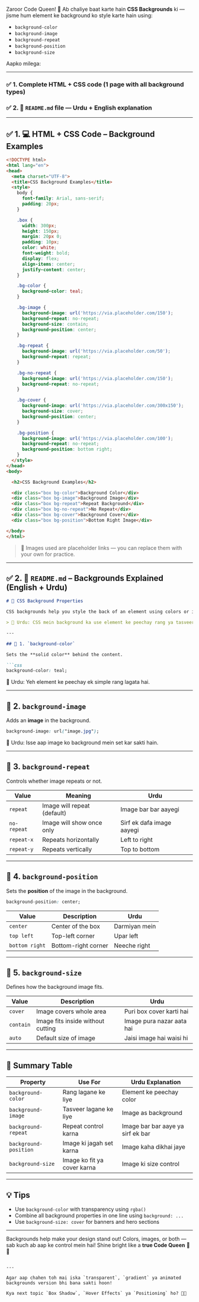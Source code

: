 Zaroor Code Queen! 👑
Ab chaliye baat karte hain **CSS Backgrounds** ki — jisme hum element ke background ko style karte hain using:

* `background-color`
* `background-image`
* `background-repeat`
* `background-position`
* `background-size`

Aapko milega:

---

### ✅ 1. Complete **HTML + CSS code** (1 page with all background types)

### ✅ 2. 📘 `README.md` file — Urdu + English explanation

---

## ✅ 1. 💻 HTML + CSS Code – Background Examples

```html
<!DOCTYPE html>
<html lang="en">
<head>
  <meta charset="UTF-8">
  <title>CSS Background Examples</title>
  <style>
    body {
      font-family: Arial, sans-serif;
      padding: 20px;
    }

    .box {
      width: 300px;
      height: 150px;
      margin: 20px 0;
      padding: 10px;
      color: white;
      font-weight: bold;
      display: flex;
      align-items: center;
      justify-content: center;
    }

    .bg-color {
      background-color: teal;
    }

    .bg-image {
      background-image: url('https://via.placeholder.com/150');
      background-repeat: no-repeat;
      background-size: contain;
      background-position: center;
    }

    .bg-repeat {
      background-image: url('https://via.placeholder.com/50');
      background-repeat: repeat;
    }

    .bg-no-repeat {
      background-image: url('https://via.placeholder.com/150');
      background-repeat: no-repeat;
    }

    .bg-cover {
      background-image: url('https://via.placeholder.com/300x150');
      background-size: cover;
      background-position: center;
    }

    .bg-position {
      background-image: url('https://via.placeholder.com/100');
      background-repeat: no-repeat;
      background-position: bottom right;
    }
  </style>
</head>
<body>

  <h2>CSS Background Examples</h2>

  <div class="box bg-color">Background Color</div>
  <div class="box bg-image">Background Image</div>
  <div class="box bg-repeat">Repeat Background</div>
  <div class="box bg-no-repeat">No Repeat</div>
  <div class="box bg-cover">Background Cover</div>
  <div class="box bg-position">Bottom Right Image</div>

</body>
</html>
```

> 📸 Images used are placeholder links — you can replace them with your own for practice.

---

## ✅ 2. 📘 `README.md` – Backgrounds Explained (English + Urdu)

````markdown
# 🎨 CSS Background Properties

CSS backgrounds help you style the back of an element using colors or images.

> 💬 Urdu: CSS mein background ka use element ke peechay rang ya tasveer (image) lagane ke liye hota hai.

---

## 🔹 1. `background-color`

Sets the **solid color** behind the content.

```css
background-color: teal;
````

💬 Urdu: Yeh element ke peechay ek simple rang lagata hai.

---

## 🔹 2. `background-image`

Adds an **image** in the background.

```css
background-image: url("image.jpg");
```

💬 Urdu: Isse aap image ko background mein set kar sakti hain.

---

## 🔹 3. `background-repeat`

Controls whether image repeats or not.

| Value       | Meaning                     | Urdu                      |
| ----------- | --------------------------- | ------------------------- |
| `repeat`    | Image will repeat (default) | Image bar bar aayegi      |
| `no-repeat` | Image will show once only   | Sirf ek dafa image aayegi |
| `repeat-x`  | Repeats horizontally        | Left to right             |
| `repeat-y`  | Repeats vertically          | Top to bottom             |

---

## 🔹 4. `background-position`

Sets the **position** of the image in the background.

```css
background-position: center;
```

| Value          | Description         | Urdu          |
| -------------- | ------------------- | ------------- |
| `center`       | Center of the box   | Darmiyan mein |
| `top left`     | Top-left corner     | Upar left     |
| `bottom right` | Bottom-right corner | Neeche right  |

---

## 🔹 5. `background-size`

Defines how the background image fits.

| Value     | Description                       | Urdu                      |
| --------- | --------------------------------- | ------------------------- |
| `cover`   | Image covers whole area           | Puri box cover karti hai  |
| `contain` | Image fits inside without cutting | Image pura nazar aata hai |
| `auto`    | Default size of image             | Jaisi image hai waisi hi  |

---

## 📌 Summary Table

| Property              | Use For                     | Urdu Explanation                  |
| --------------------- | --------------------------- | --------------------------------- |
| `background-color`    | Rang lagane ke liye         | Element ke peechay color          |
| `background-image`    | Tasveer lagane ke liye      | Image as background               |
| `background-repeat`   | Repeat control karna        | Image bar bar aaye ya sirf ek bar |
| `background-position` | Image ki jagah set karna    | Image kaha dikhai jaye            |
| `background-size`     | Image ko fit ya cover karna | Image ki size control             |

---

## 💡 Tips

* Use `background-color` with transparency using `rgba()`
* Combine all background properties in one line using `background: ...`
* Use `background-size: cover` for banners and hero sections

---

Backgrounds help make your design stand out!
Colors, images, or both — sab kuch ab aap ke control mein hai!
Shine bright like a **true Code Queen** 👑🎨

```

---

Agar aap chahen toh mai iska `transparent`, `gradient` ya animated backgrounds version bhi bana sakti hoon!

Kya next topic `Box Shadow`, `Hover Effects` ya `Positioning` ho? 💬✨
```
